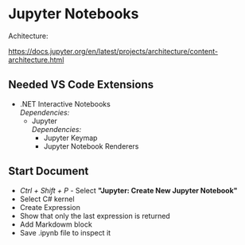 # Jupyter Notebooks

Achitecture:

https://docs.jupyter.org/en/latest/projects/architecture/content-architecture.html


## Needed VS Code Extensions
* .NET Interactive Notebooks  
*Dependencies:*
  * Jupyter  
  *Dependencies:*
    * Jupyter Keymap
    * Jupyter Notebook Renderers

## Start Document
* *Ctrl + Shift + P* - Select **"Jupyter: Create New Jupyter Notebook"**
* Select C# kernel
* Create Expression
* Show that only the last expression is returned
* Add Markdowm block
* Save .ipynb file to inspect it






